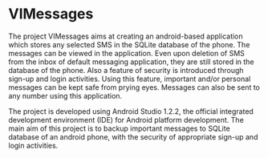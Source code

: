 # VIMessages
The project VIMessages aims at creating an android-based application which stores any selected SMS in the SQLite database of the phone.
The messages can be viewed in the application. Even upon deletion of SMS from the inbox of default messaging application, they are 
still stored in the database of the phone. Also a feature of security is introduced through sign-up and login activities. 
Using this feature, important and/or personal messages can be kept safe from prying eyes. 
Messages can also be sent to any number using this application.

The project is developed using Android Studio 1.2.2, the official integrated development environment (IDE) for Android platform development. 
The main aim of this project is to backup important messages to SQLite database of an android phone, with the security of appropriate 
sign-up and login activities.
